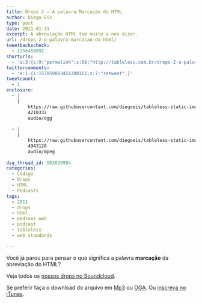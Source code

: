 ```yaml
---
title: Drops 2 – A palavra Marcação do HTML
author: Diego Eis
type: post
date: 2011-01-31
excerpt: A abreviação HTML tem muito a nos dizer.
url: /drops-2-a-palavra-marcacao-do-html/
tweetbackscheck:
  - 1356469092
shorturls:
  - 'a:3:{s:9:"permalink";s:58:"http://tableless.com.br/drops-2-a-palavra-marcacao-do-html";s:7:"tinyurl";s:26:"http://tinyurl.com/44g8zcf";s:4:"isgd";s:19:"http://is.gd/YMSnoP";}'
twittercomments:
  - 'a:1:{i:157059883454300161;s:7:"retweet";}'
tweetcount:
  - 1
enclosure:
  - |
    |
        https://raw.githubusercontent.com/diegoeis/tableless-static-images/master/2011/01/drops2-marcacao-html.oga
        4210332
        audio/ogg
        
  - |
    |
        https://raw.githubusercontent.com/diegoeis/tableless-static-images/master/2011/01/drops2-marcacao-html.mp3
        4943120
        audio/mpeg
        
dsq_thread_id: 503039994
categories:
  - Código
  - Drops
  - HTML
  - Podcasts
tags:
  - 2011
  - drops
  - html
  - padroes web
  - podcast
  - tableless
  - web standards

---
```

Você já parou para pensar o que significa a palavra **marcação** da abreviação do HTML?

<!--audio controls> 
<source src="https://raw.githubusercontent.com/diegoeis/tableless-static-images/master/2011/01/drops2-marcacao-html.oga" type="audio/ogg" />
<source src="https://raw.githubusercontent.com/diegoeis/tableless-static-images/master/2011/01/drops2-marcacao-html.mp3" type="audio/mpeg" />
 Se preferir faça o download do arquivo em <a href="https://raw.githubusercontent.com/diegoeis/tableless-static-images/master/2011/01/drops2-marcacao-html.mp3" title="Audio: HTML5 já pode ser usado">Mp3</a> ou <a href="https://raw.githubusercontent.com/diegoeis/tableless-static-images/master/2011/01/drops2-marcacao-html.oga" title="Audio: HTML5 já pode ser usado">OGA</a>.
</audio-->



Veja todos os [nossos drops no Soundcloud][1].

Se preferir faça o download do arquivo em [Mp3][2] ou [OGA][3]. Ou [inscreva no iTunes][4].

 [1]: http://soundcloud.com/tableless
 [2]: https://raw.githubusercontent.com/diegoeis/tableless-static-images/master/2011/01/drops2-marcacao-html.mp3 "Audio: HTML5 já pode ser usado"
 [3]: https://raw.githubusercontent.com/diegoeis/tableless-static-images/master/2011/01/drops2-marcacao-html.oga "Audio: HTML5 já pode ser usado"
 [4]: http://itunes.apple.com/us/podcast/tableless-desenvolvimento/id73330789 "Drops do Tableless no iTunes."